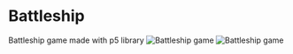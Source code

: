 # Battleship
Battleship game made with p5 library
<img src="https://i.imgur.com/LQ1yO8n.png" alt="Battleship game" />
<img src="https://i.imgur.com/WSE7DXp.png" alt="Battleship game" />

